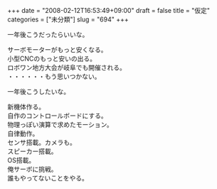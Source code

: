 +++
date = "2008-02-12T16:53:49+09:00"
draft = false
title = "仮定"
categories = ["未分類"]
slug = "694"
+++

<p>一年後こうだったらいいな。</p>

<p>サーボモーターがもっと安くなる。<br />小型CNCのもっと安いの出る。<br />ロボワン地方大会が岐阜でも開催される。<br />・・・・・・もう思いつかない。</p>

<p>一年後こうしたいな。</p>

<p>新機体作る。<br />自作のコントロールボードにする。<br />物理っぽい演算で求めたモーション。<br />自律動作。<br />センサ搭載。カメラも。<br />スピーカー搭載。<br />OS搭載。<br />俺サーボに挑戦。<br />誰もやってないことをやる。</p>

